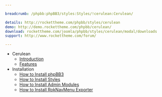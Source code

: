 ```yaml
---

breadcrumb: /phpbb:phpBB3/styles:Styles/!cerulean:Cerulean/

details: http://rockettheme.com/phpbb/styles/cerulean
demo: http://demo.rockettheme.com/phpbb/cerulean/
download: rockettheme.com/joomla/phpbb/styles/cerulean/modal/downloads
support: http://www.rockettheme.com/forum/

---
```


* Cerulean
	* [Introduction](INDEX.md#introduction)
	* [Features](INDEX.md#features)
* Installation
	* [How to Install phpBB3](../../start/install.md)
	* [How to Install Styles](../../start/styles.md)
	* [How to Install Admin Modules](../../start/styles.md#installing-administrative-modules)
	* [How to Install RokNavMenu Exporter](../../modules/roknavmenu.md)